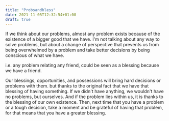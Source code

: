 ```yaml
---
title: "Probsandbless"
date: 2021-11-05T12:32:54+01:00
draft: true
---
```


If we think about our problems, almost any problem exists because of the existence of a bigger good that we have.
I'm not talking about any way to solve problems, but about a change of perspective that prevents us from being overwhelmed by a problem and take better decisions by being conscious of what we have.

i.e. any problem relating any friend, could be seen as a blessing because we have a friend. 

Our blessings, opportunities, and possessions will bring hard decisions or problems with them. but thanks to the original fact that we have that blessing of having something.
If we didn't have anything, we wouldn't have no problems, but ourselves. And if the problem lies within us, it is thanks to the blessing of our own existence.
Then, next time that you have a problem or a tough decision, take a moment and be grateful of having that problem, for that means that you have a greater blessing.